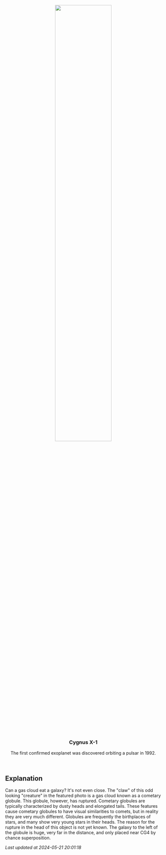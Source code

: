 <p align='center'>
    <img src='https://apod.nasa.gov/apod/image/2405/Cg4Galaxy_CtioRector_960.jpg' width='60%' />
    <h3 align="center">Cygnus X-1</h3>
    <p align="center">The first confirmed exoplanet was discovered orbiting a pulsar in 1992.</p>
</p>
<br/>

Explanation
--
Can a gas cloud eat a galaxy?  It's not even close.  The "claw" of this odd looking "creature" in the featured photo is a gas cloud known as a cometary globule.  This globule, however, has ruptured.  Cometary globules are typically characterized by dusty heads and elongated tails.  These features cause cometary globules to have visual similarities to comets, but in reality they are very much different.  Globules are frequently the birthplaces of stars, and many show very young stars in their heads. The reason for the rupture in the head of this object is not yet known. The galaxy to the left of the globule is huge, very far in the distance, and only placed near CG4 by chance superposition.


*Last updated at 2024-05-21 20:01:18*
